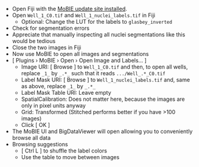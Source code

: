 - Open Fiji with the [MoBIE update site installed](https://github.com/mobie/mobie-viewer-fiji?tab=readme-ov-file#install).
- Open `Well_1_C0.tif` and `Well_1_nuclei_labels.tif` in Fiji
  - Optional: Change the LUT for the labels to `glasbey_inverted`
- Check for segmentation errors
- Appreciate that manually inspecting all nuclei segmentations like this would be tedious 
- Close the two images in Fiji
- Now use MoBIE to open all images and segmentations
- [ Plugins › MoBIE › Open › Open Image and Labels... ]
   - Image URI: [ Browse ] to `Well_1_C0.tif` and then, to open all wells, replace `_1_` by `_.*_` such that it reads `.../Well_.*_C0.tif`
   - Label Mask URI: [ Browse ] to `Well_1_nuclei_labels.tif` and, same as above, replace `_1_` by `_.*_`
   - Label Mask Table URI: Leave empty
   - SpatialCalibration: Does not matter here, because the images are only in pixel units anyway
   - Grid: Transformed (Stitched performs better if you have >100 images)
   - Click [ OK ]
- The MoBIE UI and BigDataViewer will open allowing you to conveniently browse all data
- Browsing suggestions
   - [ Ctrl L ] to shuffle the label colors
   - Use the table to move between images
